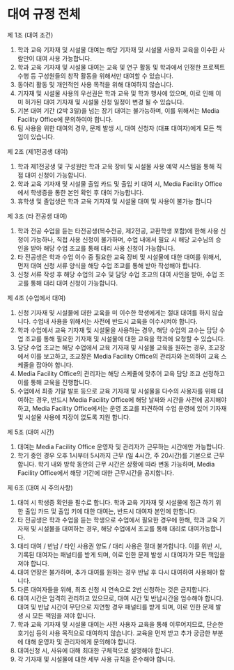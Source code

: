 # 대여 규정 전체

제 1조 (대여 조건)

1. 학과 교육 기자재 및 시설물 대여는 해당 기자재 및 시설물 사용자 교육을 이수한 사람만이 대여 사용 가능합니다.
2. 학과 교육 기자재 및 시설물 대여는 교육 및 연구 활동 및 학과에서 인정한 프로젝트 수행 등 구성원들의 창작 활동을 위해서만 대여할 수 있습니다.
3. 동아리 활동 및 개인적인 사용 목적을 위해 대여하지 않습니다.
4. 기자재 및 시설물 사용의 우선권은 학과 교육 및 학과 행사에 있으며, 이로 인해 이미 허가된 대여 기자재 및 시설물 신청 일정이 변경 될 수 있습니다.
5. 기본 대여 기간 (2박 3일)을 넘는 장기 대여는 불가능하며, 이를 위해서는 Media Facility Office에 문의하여야 합니다.
6. 팀 사용을 위한 대여의 경우, 문제 발생 시, 대여 신청자 (대표 대여자)에게 모든 책임이 있습니다.

제 2조 (제1전공생 대여)
1. 학과 제1전공생 및 구성원만 학과 교육 장비 및 시설물 사용 예약 시스템을 통해 직접 대여 신청이 가능합니다.
2. 학과 교육 기자재 및 시설물 출입 카드 및 출입 키 대여 시, Media Facility Office에서 학생증을 통한 본인 확인 후 대여 가능합니다.
3. 휴학생 및 졸업생은 학과 교육 기자재 및 시설물 대여 및 사용이 불가능 합니다 

제 3조 (타 전공생 대여)
1. 학과 전공 수업을 듣는 타전공생(복수전공, 제2전공, 교환학생 포함)에 한해 사용 신청이 가능하나, 직접 사용 신청이 불가하며, 수업 내에서 필요 시 해당 교수님의 승인을 받아 해당 수업 조교를 통해 대리 사용 신청이 가능합니다.
2. 타 전공생은 학과 수업 이수 중 필요한 교육 장비 및 시설물에 대한 대여를 위해서, 먼저 대여 신청 서류 양식을 해당 수업 조교를 통해 받아 작성해야 합니다.
2. 신청 서류 작성 후 해당 수업의 교수 및 담당 수업 조교의 대여 사인을 받아, 수업 조교를 통해 대리 대여 신청이 가능합니다.

제 4조 (수업에서 대여)
1. 신청 기자재 및 시설물에 대한 교육을 미 이수한 학생에게는 절대 대여를 하지 않습니다. 수업내 사용을 위해서는 사전에 반드시 교육을 이수시켜야 합니다.
2. 학과 수업에서  교육 기자재 및 시설물을 사용하는 경우, 해당 수업의 교수는 담당 수업 조교를 통해 필요한 기자재 및 시설물에 대한 교육을 학과에 요청할 수 있습니다.
3. 담당 수업 조교는 해당 수업에서 교육 기자재 및 시설물 교육을 원하는 경우, 조교장에서 이를 보고하고, 조교장은 Media Facility Office의 관리자와 논의하여 교육 스케줄을 잡아야 합니다.
4. Media Facility Office의 관리자는 해당 스케줄에 맞추어 교육 담당 조교 선정하고 이를 통해 교육을 진행합니다.
5. 수업에서 최종 기말 발표 등으로 교육 기자재 및 시설물을 다수의 사용자를 위해 대여하는 경우, 반드시 Media Facility Office에 해당 날짜와 시간을 사전에 공지해야하고, Media Facility Office에서는 운영 조교를 파견하여 수업 운영에 있어 기자재 및 시설물 사용에 지장이 없도록 지원 합니다.

제 5조 (대여 시간)
1. 대여는 Media Facility Office 운영자 및 관리자가 근무하는 시간에만 가능합니다.
2. 학기 중인 경우 오후 1시부터 5시까지 근무 (일 4시간, 주 20시간)를 기본으로 근무합니다. 학기 내와 방학 동안의 근무 시간은 상황에 따라 변동 가능하며, Media Facility Office에서 해당 기간에 대한 근무시간을 공지합니다.

제 6조 (대여 시 주의사항)
1. 대여 시 학생증 확인을 필수로 합니다. 학과 교육 기자재 및 시설물에 접근 하기 위한 출입 카드 및 출입 키에 대한 대여는, 반드시 대여자 본인에 한합니다.
2. 타 전공생은 학과 수업을 듣는 학생으로 수업에서 필요한 경우에 한해, 학과 교육 기자재 및 시설물을 대여하는 경우, 해당 수업에서 조교를 통해 대리로 대여가능합니다.
3. 대리 대여 / 반납 / 타인 사용권 양도 / 대리 사용은 절대 불가합니다. 이를 위반 시, 기록된 대여자는 패널티를 받게 되며, 이로 인한 문제 발생 시 대여자가 모든 책임을 져야 합니다.
4. 대여 연장은 불가하며, 추가 대여를 원하는 경우 반납 후 다시 대여하여 사용해야 합니다.
5. 다른 대여자들을 위해, 최초 신청 시 연속으로 2번 신청하는 것은 금지합니다.
6. 대여 시간은 엄격히 관리하고 있으므로, 대여 시간 및 반납시간을 엄수해야 합니다. 대여 및 반납 시간이 무단으로 지연할 경우 패널티를 받게 되며, 이로 인한 문제 발생 시 모든 책임을 져야 합니다.
7. 학과 교육 기자재 및 시설물 대여는 사전 사용자 교육을 통해 이루어지므로, 단순한 호기심 등의 사용 목적으로 대여하지 않습니다. 교육을 먼저 받고 추가 궁금한 부분에 대해 운영자 및 관리자에게 문의해야 합니다.
8. 대여신청 시, 사유에 대해 최대한 구체적으로 설명해야 합니다.
9. 각 기자재 및 시설물에 대한 세부 사용 규칙을 준수해야 합니다.
